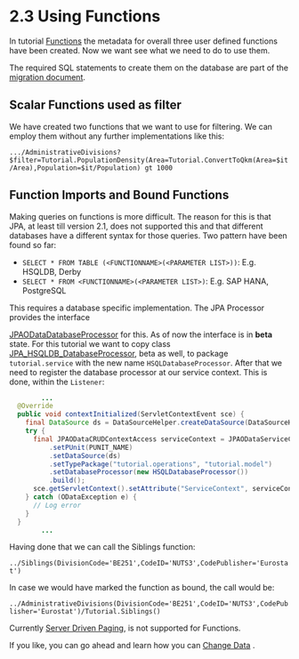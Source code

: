 # 2.3 Using Functions

In tutorial [Functions](../Metadata/1-8-Functions.md) the metadata for overall three user defined functions have been created. Now we want see what we need to do to use them.

The required SQL statements to create them on the database are part of the [migration document](../RetrieveData/migration/V1_0__olingo.sql).

## Scalar Functions used as filter
We have created two functions that we want to use for filtering. We can employ them without any further implementations like this:

`.../AdministrativeDivisions?$filter=Tutorial.PopulationDensity(Area=Tutorial.ConvertToQkm(Area=$it/Area),Population=$it/Population) gt 1000`

## Function Imports and Bound Functions

Making queries on functions is more difficult. The reason for this is that JPA, at least till version 2.1, does not supported this and that different databases have a different syntax for those queries. Two pattern have been found so far:

* `SELECT * FROM TABLE (<FUNCTIONNAME>(<PARAMETER LIST>))`: E.g. HSQLDB, Derby
* `SELECT * FROM <FUNCTIONNAME>(<PARAMETER LIST>)`: E.g. SAP HANA,  PostgreSQL

This requires a database specific implementation. The JPA Processor provides the interface

[JPAODataDatabaseProcessor](../../../jpa/odata-jpa-processor/src/main/java/com/sap/olingo/jpa/processor/core/api/JPAODataDatabaseProcessor.java) for this. As of now the interface is in __beta__ state. For this tutorial we want to copy class [JPA_HSQLDB_DatabaseProcessor](../../../jpa/odata-jpa-processor/src/main/java/com/sap/olingo/jpa/processor/core/database/JPA_HSQLDB_DatabaseProcessor.java), beta as well, to package `tutorial.service` with the new name `HSQLDatabaseProcessor`. After that we need to register the database processor at our service context. This is done, within the `Listener`:

```Java
		...
  @Override
  public void contextInitialized(ServletContextEvent sce) {
    final DataSource ds = DataSourceHelper.createDataSource(DataSourceHelper.DB_HSQLDB);
    try {
      final JPAODataCRUDContextAccess serviceContext = JPAODataServiceContext.with()
          .setPUnit(PUNIT_NAME)
          .setDataSource(ds)
          .setTypePackage("tutorial.operations", "tutorial.model")
          .setDatabaseProcessor(new HSQLDatabaseProcessor())
          .build();
      sce.getServletContext().setAttribute("ServiceContext", serviceContext);
    } catch (ODataException e) {
      // Log error
    }
  }
		...
```
Having done that we can call the Siblings function:

`../Siblings(DivisionCode='BE251',CodeID='NUTS3',CodePublisher='Eurostat')`

In case we would have marked the function as bound, the call would be:

`../AdministrativeDivisions(DivisionCode='BE251',CodeID='NUTS3',CodePublisher='Eurostat')/Tutorial.Siblings()`

Currently [Server Driven Paging](../SpecialTopics/4-3-ServerDrivenPaging.md), is not supported for Functions.

If you like, you can go ahead and learn how you can  [Change Data](../ChangeData/3-0-Overview.md) .